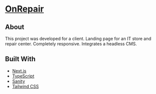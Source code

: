 # [OnRepair](https://www.onrepair.vercel.app/)

## About

This project was developed for a client.
Landing page for an IT store and repair center. Completely responsive. Integrates a headless CMS.

## Built With
- [Next.js](https://nextjs.org/)
- [TypeScript](https://www.typescriptlang.org/)
- [Sanity](https://www.sanity.io/)
- [Tailwind CSS](https://tailwindcss.com/)

